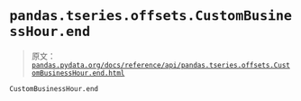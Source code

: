 # `pandas.tseries.offsets.CustomBusinessHour.end`

> 原文：[`pandas.pydata.org/docs/reference/api/pandas.tseries.offsets.CustomBusinessHour.end.html`](https://pandas.pydata.org/docs/reference/api/pandas.tseries.offsets.CustomBusinessHour.end.html)

```py
CustomBusinessHour.end
```
